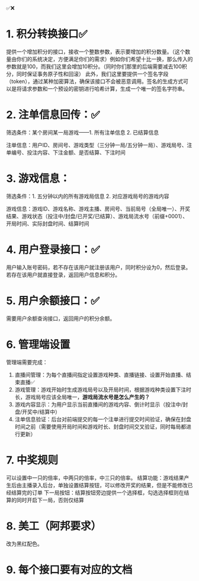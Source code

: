 ✅❌
# 1. 积分转换接口✅
提供一个增加积分的接口，接收一个整数参数，表示要增加的积分数量。（这个数量由你们的系统决定，方便满足你们的需求）例如你们希望十比一换，那么传入的参数就是100，而我们这里会增加10积分。（同时你们那里的后端需要减去100积分，同时保证事务原子性和回滚）
此外，我们这里要提供一个签名字段（token），通过某种加密算法，确保该接口不会被恶意调用。签名的生成方式可以是将请求参数和一个预设的密钥进行哈希计算，生成一个唯一的签名字符串。

# 2. 注单信息回传：✅
筛选条件：某个房间某一局游戏——1. 所有注单信息 2. 已结算信息

注单信息：用户ID、房间号、游戏类型（三分钟一局/五分钟一局）、游戏局号、注单编号、投注内容、下注金额、是否结算、下注时间

# 3. 游戏信息：
筛选条件：1. 五分钟以内的所有游戏局信息 2. 对应游戏局号的游戏内容

游戏信息：游戏ID、游戏名称、游戏主播、房间号、当前局号（全局唯一）、开奖结果、游戏状态（投注中/封盘/已开奖/已结算）、游戏局流水号（前缀+0001）、开局时间、实际封盘时间、结算时间

# 4. 用户登录接口：✅
用户输入账号密码，若不存在该用户就注册该用户，同时积分设为0，然后登录。
若存在该用户就直接登录，返回用户信息和积分。

# 5. 用户余额接口：✅

需要用户余额查询接口，返回用户的积分余额。

# 6. 管理端设置
管理端需要完成：

1. 直播间管理：为每个直播间指定设置游戏种类、直播链接、设置开始直播、结束直播✅
2. 游戏管理：游戏开始时生成游戏局号以及开局时间，根据游戏种类设置下注时长，游戏局号应该全局唯一，**游戏局流水号是怎么产生的？**
3. 游戏内容显示：为用户显示当前直播间的游戏内容、倒计时显示（投注中/封盘/开奖中/结算中）
4. 注单信息验证：后台对前端提交的每一个注单进行提交时间验证，确保在封盘时间之前（需要使用开局时间和游戏时长、封盘时间交叉验证，同时每局都进行更新）


# 7. 中奖规则
可以设置中一只的倍率，中两只的倍率，中三只的倍率。
结算功能：游戏结果产生后由主播录入后台，单独设置结算按钮，可以修改开奖的结果，但是不能修改已经结算完的订单
下一局按钮：结算按钮旁边提供一个选择框，勾选选择框则在结算的同时开启下一局，否则仅结算

# 8. 美工（阿邦要求）
改为黑红配色。

# 9. 每个接口要有对应的文档